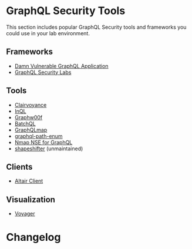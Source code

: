 # GraphQL Security Tools
This section includes popular GraphQL Security tools and frameworks you could use in your lab environment.

## Frameworks
- [Damn Vulnerable GraphQL Application](https://github.com/dolevf/Damn-Vulnerable-GraphQL-Application/)
- [GraphQL Security Labs](https://github.com/david3107/graphql-security-labs)

## Tools
- [Clairvoyance](https://github.com/nikitastupin/clairvoyance)
- [InQL](https://github.com/doyensec/inql)
- [Graphw00f](https://github.com/dolevf/graphw00f)
- [BatchQL](https://github.com/assetnote/batchql)
- [GraphQLmap](https://github.com/swisskyrepo/GraphQLmap)
- [graphql-path-enum](https://gitlab.com/dee-see/graphql-path-enum)
- [Nmap NSE for GraphQL](https://github.com/dolevf/nmap-graphql-introspection-nse/tree/master)
- [shapeshifter](https://github.com/szski/shapeshifter) (unmaintained)

## Clients
- [Altair Client](https://altair.sirmuel.design/)

## Visualization
- [Voyager](https://github.com/APIs-guru/graphql-voyager)

# Changelog

